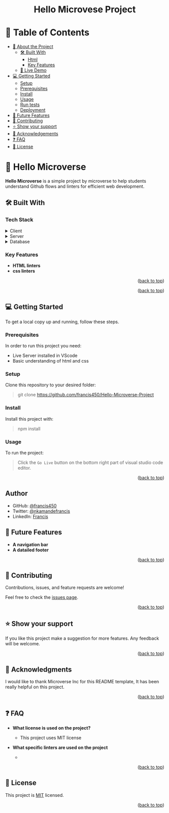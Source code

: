 <a name="readme-top"></a>
<div align="center">
  <br/>

  <h1><b>Hello Microvese Project</b></h1>

</div>

# 📗 Table of Contents

- [📖 About the Project](#about-project)
  - [🛠 Built With](#built-with)
    - [Html](#tech-s)
    - [Key Features](#key-features)
  - [🚀 Live Demo](#live-demo)
- [💻 Getting Started](#getting-started)
  - [Setup](#setup)
  - [Prerequisites](#prerequisites)
  - [Install](#install)
  - [Usage](#usage)
  - [Run tests](#run-tests)
  - [Deployment](#triangular_flag_on_post-deployment)
- [🔭 Future Features](#future-features)
- [🤝 Contributing](#contributing)
- [⭐️ Show your support](#support)
- [🙏 Acknowledgements](#acknowledgements)
- [❓ FAQ ](#faq)
- [📝 License](#license)


# 📖 Hello Microverse <a name="about-project"></a>



**Hello Microverse** is a simple project by microverse to help students understand Github flows and linters for efficient web development.

## 🛠 Built With <a name="built-with"></a>

### Tech Stack <a name="tech-stack"></a>


<details>
  <summary>Client</summary>
  
</details>

<details>
  <summary>Server</summary>
  
</details>

<details>
<summary>Database</summary>
  
</details>


### Key Features <a name="key-features"></a>


- **HTML linters**
- **css linters**


<p align="right">(<a href="#readme-top">back to top</a>)</p>

<p align="right">(<a href="#readme-top">back to top</a>)</p>


## 💻 Getting Started <a name="getting-started"></a>

To get a local copy up and running, follow these steps.

### Prerequisites

In order to run this project you need:

- Live Server installed in VScode
- Basic understanding of html and css

### Setup

Clone this repository to your desired folder:
> git clone https://github.com/francis450/Hello-Microverse-Project


### Install

Install this project with:

> npm install

### Usage

To run the project:
> Click  the `Go Live` button on the bottom right part of visual studio code editor.




<p align="right">(<a href="#readme-top">back to top</a>)</p>

## Author
- GitHub: [@francis450](https://github.com/francis450)
- Twitter: [@nkamandefrancis](https://twitter.com/nkamandefrancis)
- LinkedIn: [Francis](https://linkedin.com/in/njoroge-francis)


## 🔭 Future Features <a name="future-features"></a>


- **A navigation bar**
- **A datailed footer**


<p align="right">(<a href="#readme-top">back to top</a>)</p>


## 🤝 Contributing <a name="contributing"></a>

Contributions, issues, and feature requests are welcome!

Feel free to check the [issues page](../../issues/).

<p align="right">(<a href="#readme-top">back to top</a>)</p>


## ⭐️ Show your support <a name="support"></a>


If you like this project make a suggestion for more features. Any feedback will be welcome.

<p align="right">(<a href="#readme-top">back to top</a>)</p>


## 🙏 Acknowledgments <a name="acknowledgements"></a>

I would like to thank Microverse Inc for this README template, It has been really helpful on this project.

<p align="right">(<a href="#readme-top">back to top</a>)</p>


## ❓ FAQ    <a name="faq"></a>


- **What license is used on the project?**

  - This project uses MIT license

- **What specific linters are used on the project**

  - 

<p align="right">(<a href="#readme-top">back to top</a>)</p>


## 📝 License <a name="license"></a>

This project is [MIT](./LICENSE) licensed.

<p align="right">(<a href="#readme-top">back to top</a>)</p>